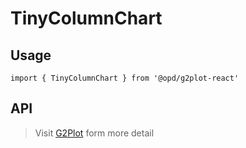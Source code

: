 # TinyColumnChart

## Usage

```tsx | pure
import { TinyColumnChart } from '@opd/g2plot-react'
```

## API

<API id="TinyColumnChart"></API>

> Visit [G2Plot](https://g2plot.antv.antgroup.com/api/plot-api) form more detail
